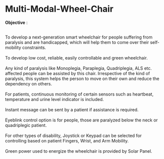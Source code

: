 # Multi-Modal-Wheel-Chair

**Objective** : 

<br>To develop a next-generation smart wheelchair for people suffering from paralysis and are handicapped, which will help them to come over their self-mobility constraints.</br>
<br>To develop low cost, reliable, easily controllable and green wheelchair.</br>
<br>Any kind of paralysis like Monoplegia, Paraplegia, Quadriplegia, ALS etc. affected people can be assisted by this chair. Irrespective of the kind of paralysis, this system helps the person to move on their own and reduce the
dependency on others.<br>
<br>For patients, continuous monitoring of certain sensors such as heartbeat, temperature and urine level indicator is included.</br>
<br>Instant message can be sent by a patient if assistance is required.</br>
<br>Eyeblink control option is for people, those are paralyzed below the neck or quadriplegic patient.</br>
<br>For other types of disability, Joystick or Keypad can be selected for controlling based on patient Fingers, Wrist, and Arm Mobility.</br>
<br>Green power used to energize the wheelchair is provided by Solar Panel.</br>
